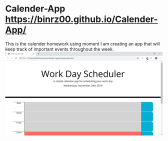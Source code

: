 # Calender-App https://binrz00.github.io/Calender-App/
This is the calender homework
using moment I am creating an app that will keep track of important events throughout the week. 
<img src="/assets/images/screenshot.png" alt="screenshot">
